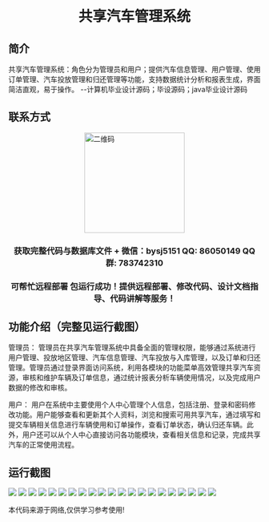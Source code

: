 <p><h1 align="center">共享汽车管理系统</h1></p>

## 简介
共享汽车管理系统：角色分为管理员和用户；提供汽车信息管理、用户管理、使用订单管理、汽车投放管理和归还管理等功能，支持数据统计分析和报表生成，界面简洁直观，易于操作。    --计算机毕业设计源码；毕设源码；java毕业设计源码


## 联系方式
<img src="https://bs-1329754181.cos.ap-shanghai.myqcloud.com/wx.jpg" alt="二维码" style="display: block; margin: 0 auto;" width="200px">
<p><h3 align="center">获取完整代码与数据库文件 + 微信：bysj5151 QQ: 86050149 QQ群: 783742310</h3></p>
<p><h3 align="center">可帮忙远程部署 包运行成功！提供远程部署、修改代码、设计文档指导、代码讲解等服务！</h3></p>

## 功能介绍（完整见运行截图）
管理员： 管理员在共享汽车管理系统中具备全面的管理权限，能够通过系统进行用户管理、投放地区管理、汽车信息管理、汽车投放与入库管理，以及订单和归还管理。管理员通过登录界面访问系统，利用各模块的功能菜单高效管理共享汽车资源，审核和维护车辆及订单信息，通过统计报表分析车辆使用情况，以及完成用户数据的修改和审核。

用户： 用户在系统中主要使用个人中心管理个人信息，包括注册、登录和密码修改功能。用户能够查看和更新其个人资料，浏览和搜索可用共享汽车，通过填写和提交车辆相关信息进行车辆使用和订单操作，查看订单状态，确认归还车辆。此外，用户还可以从个人中心直接访问各功能模块，查看相关信息和记录，完成共享汽车的正常使用流程。


## 运行截图
![](https://bs-1329754181.cos.ap-shanghai.myqcloud.com/spring/CarSharingManagementSystem/img/001.jpg)
![](https://bs-1329754181.cos.ap-shanghai.myqcloud.com/spring/CarSharingManagementSystem/img/002.jpg)
![](https://bs-1329754181.cos.ap-shanghai.myqcloud.com/spring/CarSharingManagementSystem/img/003.jpg)
![](https://bs-1329754181.cos.ap-shanghai.myqcloud.com/spring/CarSharingManagementSystem/img/004.jpg)
![](https://bs-1329754181.cos.ap-shanghai.myqcloud.com/spring/CarSharingManagementSystem/img/005.jpg)
![](https://bs-1329754181.cos.ap-shanghai.myqcloud.com/spring/CarSharingManagementSystem/img/006.jpg)
![](https://bs-1329754181.cos.ap-shanghai.myqcloud.com/spring/CarSharingManagementSystem/img/007.jpg)
![](https://bs-1329754181.cos.ap-shanghai.myqcloud.com/spring/CarSharingManagementSystem/img/008.jpg)
![](https://bs-1329754181.cos.ap-shanghai.myqcloud.com/spring/CarSharingManagementSystem/img/009.jpg)
![](https://bs-1329754181.cos.ap-shanghai.myqcloud.com/spring/CarSharingManagementSystem/img/010.jpg)
![](https://bs-1329754181.cos.ap-shanghai.myqcloud.com/spring/CarSharingManagementSystem/img/011.jpg)
![](https://bs-1329754181.cos.ap-shanghai.myqcloud.com/spring/CarSharingManagementSystem/img/012.jpg)
![](https://bs-1329754181.cos.ap-shanghai.myqcloud.com/spring/CarSharingManagementSystem/img/013.jpg)
![](https://bs-1329754181.cos.ap-shanghai.myqcloud.com/spring/CarSharingManagementSystem/img/014.jpg)
![](https://bs-1329754181.cos.ap-shanghai.myqcloud.com/spring/CarSharingManagementSystem/img/015.jpg)
![](https://bs-1329754181.cos.ap-shanghai.myqcloud.com/spring/CarSharingManagementSystem/img/016.jpg)
![](https://bs-1329754181.cos.ap-shanghai.myqcloud.com/spring/CarSharingManagementSystem/img/017.jpg)
![](https://bs-1329754181.cos.ap-shanghai.myqcloud.com/spring/CarSharingManagementSystem/img/018.jpg)
![](https://bs-1329754181.cos.ap-shanghai.myqcloud.com/spring/CarSharingManagementSystem/img/019.jpg)
![](https://bs-1329754181.cos.ap-shanghai.myqcloud.com/spring/CarSharingManagementSystem/img/020.jpg)
![](https://bs-1329754181.cos.ap-shanghai.myqcloud.com/spring/CarSharingManagementSystem/img/021.jpg)

<p>本代码来源于网络,仅供学习参考使用!</p>
